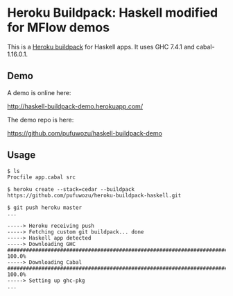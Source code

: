 # Heroku Buildpack: Haskell modified for MFlow demos

This is a [Heroku buildpack](http://devcenter.heroku.com/articles/buildpacks)
for Haskell apps. It uses GHC 7.4.1 and cabal-1.16.0.1.

## Demo

A demo is online here:

http://haskell-buildpack-demo.herokuapp.com/

The demo repo is here:

https://github.com/pufuwozu/haskell-buildpack-demo

## Usage

    $ ls
    Procfile app.cabal src

    $ heroku create --stack=cedar --buildpack https://github.com/pufuwozu/heroku-buildpack-haskell.git

    $ git push heroku master
    ...

    -----> Heroku receiving push
    -----> Fetching custom git buildpack... done
    -----> Haskell app detected
    -----> Downloading GHC
    ######################################################################## 100.0%
    -----> Downloading Cabal
    ######################################################################## 100.0%
    -----> Setting up ghc-pkg
    ...
